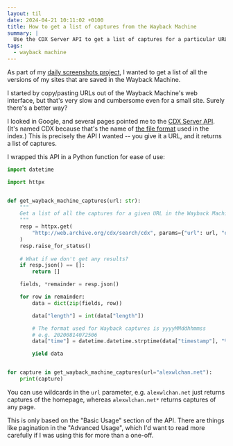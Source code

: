 ```yaml
---
layout: til
date: 2024-04-21 10:11:02 +0100
title: How to get a list of captures from the Wayback Machine
summary: |
  Use the CDX Server API to get a list of captures for a particular URL.
tags:
  - wayback machine
---
```

As part of my [daily screenshots project][daily_screenshots], I wanted to get a list of all the versions of my sites that are saved in the Wayback Machine.

I started by copy/pasting URLs out of the Wayback Machine's web interface, but that's very slow and cumbersome even for a small site.
Surely there's a better way?

I looked in Google, and several pages pointed me to the [CDX Server API][api].
(It's named CDX because that's the name of [the file format][cdx] used in the index.)
This is precisely the API I wanted -- you give it a URL, and it returns a list of captures.

I wrapped this API in a Python function for ease of use:

```python
import datetime

import httpx


def get_wayback_machine_captures(url: str):
    """
    Get a list of all the captures for a given URL in the Wayback Machine.
    """
    resp = httpx.get(
        "http://web.archive.org/cdx/search/cdx", params={"url": url, "output": "json"}
    )
    resp.raise_for_status()
    
    # What if we don't get any results?
    if resp.json() == []:
        return []

    fields, *remainder = resp.json()

    for row in remainder:
        data = dict(zip(fields, row))

        data["length"] = int(data["length"])

        # The format used for Wayback captures is yyyyMMddhhmmss
        # e.g. 20200814072506
        data["time"] = datetime.datetime.strptime(data["timestamp"], "%Y%m%d%H%M%S")

        yield data


for capture in get_wayback_machine_captures(url="alexwlchan.net"):
    print(capture)
```

You can use wildcards in the `url` parameter, e.g. `alexwlchan.net` just returns captures of the homepage, whereas `alexwlchan.net*` returns captures of any page.

This is only based on the "Basic Usage" section of the API.
There are things like pagination in the "Advanced Usage", which I'd want to read more carefully if I was using this for more than a one-off.

[daily_screenshots]: https://github.com/alexwlchan/daily-screenshots
[api]: https://archive.org/developers/wayback-cdx-server.html
[cdx]: https://archive.org/web/researcher/cdx_file_format.php
